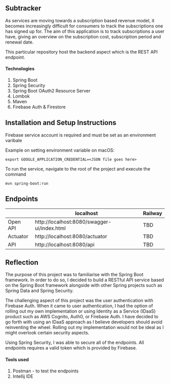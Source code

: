 ## Subtracker

As services are moving towards a subscription based revenue model, it becomes increasingly difficult for consumers to track the subscriptions one has signed up for. The aim of this application is to track subscriptions a user have, giving an overview on the subscription cost, subscription period and renewal date. 

This particular repository host the backend aspect which is the REST API endpoint.

#### Technologies
1. Spring Boot
2. Spring Security
3. Spring Boot OAuth2 Resource Server
4. Lombok
5. Maven
6. Firebase Auth & Firestore


## Installation and Setup Instructions
Firebase service account is required and must be set as an environment varibale

Example on setting environment variable on macOS:
```
export GOOGLE_APPLICATION_CREDENTIAL=<JSON file goes here>
```

To run the service, navigate to the root of the project and execute the command

```
mvn spring-boot:run
```
## Endpoints
|          | localhost                                   | Railway                                                     |
|----------|---------------------------------------------|-------------------------------------------------------------|
| Open API | http://localhost:8080/swagger-ui/index.html | TBD |
| Actuator | http://localhost:8080/actuator              | TBD              |
| API      | http://localhost:8080/api                   | TBD              |
## Reflection

The purpose of this project was to familiarise with the Spring Boot framework. In order to do so, I decided to build a RESTful API service based on the Spring Boot framework alongside with other Spring projects such as Spring Data and Spring Security. 

The challenging aspect of this project was the user authentication with Firebase Auth. When it came to user authentication, I had the option of rolling out my own implementation or using Identity as a Service (IDaaS) product such as AWS Cognito, Auth0, or Firebase Auth. I have decided to go forth with using an IDaaS approach as I believe developers should avoid reinventing the wheel. Rolling out my implementation would not be ideal as I might overlook certain security aspects.

Using Spring Security, I was able to secure all of the endpoints. All endpoints requires a valid token which is provided by Firebase.

#### Tools used
1. Postman  - to test the endpoints
2. Intellij IDE
